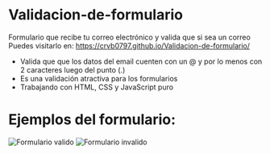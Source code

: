 # Validacion-de-formulario
Formulario que recibe tu correo electrónico y valida que si sea un correo 
Puedes visitarlo en: https://crvb0797.github.io/Validacion-de-formulario/

- Valida que que los datos del email cuenten con un @ y por lo menos con 2 caracteres luego del punto (.) 
- Es una validación atractiva para los formularios 
- Trabajando con HTML, CSS y JavaScript puro

<h1>Ejemplos del formulario: </h1>

![Formulario valido](https://i.imgur.com/1wYxg2f.png) 
![Formulario invalido](https://i.imgur.com/yYm07MT.png)

